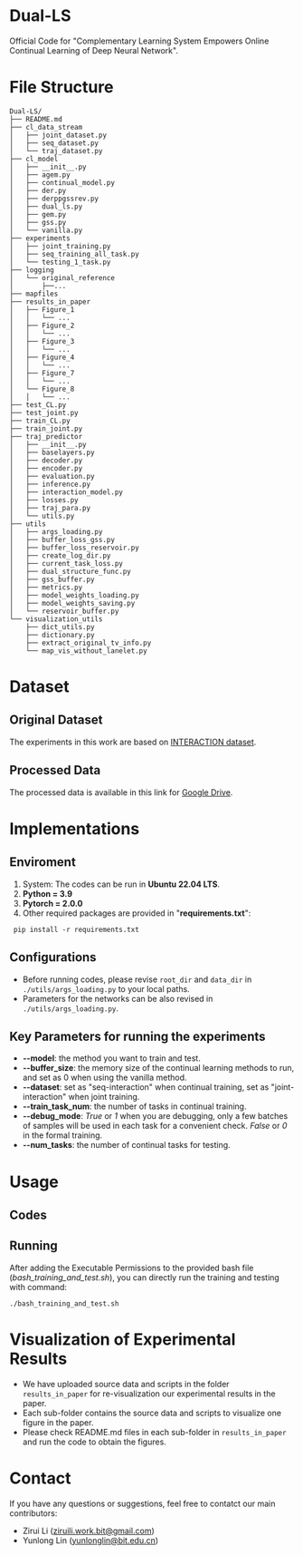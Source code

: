 # Dual-LS
Official Code for "Complementary Learning System Empowers Online Continual Learning of Deep Neural Network".

# File Structure
```text
Dual-LS/
├── README.md
├── cl_data_stream
│   ├── joint_dataset.py
│   ├── seq_dataset.py
│   └── traj_dataset.py
├── cl_model
│   ├── __init__.py
│   ├── agem.py
│   ├── continual_model.py
│   ├── der.py
│   ├── derppgssrev.py
│   ├── dual_ls.py
│   ├── gem.py
│   ├── gss.py
│   └── vanilla.py
├── experiments
│   ├── joint_training.py
│   ├── seq_training_all_task.py
│   └── testing_1_task.py
├── logging
│   └── original_reference
│       ├──...
├── mapfiles
├── results_in_paper
│   ├── Figure_1
│   │   └── ...
│   ├── Figure_2
│   │   └── ...
│   ├── Figure_3
│   │   └── ...
│   ├── Figure_4
│   │   └── ...
│   ├── Figure_7
│   │   └── ...
│   └── Figure_8
│   │   └── ...
├── test_CL.py
├── test_joint.py
├── train_CL.py
├── train_joint.py
├── traj_predictor
│   ├── __init__.py
│   ├── baselayers.py
│   ├── decoder.py
│   ├── encoder.py
│   ├── evaluation.py
│   ├── inference.py
│   ├── interaction_model.py
│   ├── losses.py
│   ├── traj_para.py
│   └── utils.py
├── utils
│   ├── args_loading.py
│   ├── buffer_loss_gss.py
│   ├── buffer_loss_reservoir.py
│   ├── create_log_dir.py
│   ├── current_task_loss.py
│   ├── dual_structure_func.py
│   ├── gss_buffer.py
│   ├── metrics.py
│   ├── model_weights_loading.py
│   ├── model_weights_saving.py
│   └── reservoir_buffer.py
└── visualization_utils
    ├── dict_utils.py
    ├── dictionary.py
    ├── extract_original_tv_info.py
    └── map_vis_without_lanelet.py
```

# Dataset
## Original Dataset
The experiments in this work are based on [INTERACTION dataset](https://interaction-dataset.com/).
## Processed Data
The processed data is available in this link for [Google Drive](https://drive.google.com/drive/folders/1roEeNQJFz777DbPEMf21R3j2BQdRKecp?usp=drive_link).

# Implementations
## Enviroment
1. System: The codes can be run in **Ubuntu 22.04 LTS**.
2. **Python = 3.9**
3. **Pytorch = 2.0.0**
4. Other required packages are provided in "**requirements.txt**":
```
 pip install -r requirements.txt
```
## Configurations
- Before running codes, please revise ```root_dir``` and ```data_dir``` in ```./utils/args_loading.py``` to your local paths.
- Parameters for the networks can be also revised in ```./utils/args_loading.py```.


## Key Parameters for running the experiments
- **--model**: the method you want to train and test.
- **--buffer_size**: the memory size of the continual learning methods to run, and set as 0 when using the vanilla method.
- **--dataset**: set as "seq-interaction" when continual training, set as "joint-interaction" when joint training.
- **--train_task_num**: the number of tasks in continual training.
- **--debug_mode**: _True_ or _1_ when you are debugging, only a few batches of samples will be used in each task for a convenient check. _False_ or _0_ in the formal training.
-  **--num_tasks**: the number of continual tasks for testing.


# Usage
## Codes 


## Running
After adding the Executable Permissions to the provided bash file (_bash_training_and_test.sh_), you can directly run the training and testing with command:
```
./bash_training_and_test.sh
```

# Visualization of Experimental Results
- We have uploaded source data and scripts in the folder ```results_in_paper``` for re-visualization our experimental results in the paper.
- Each sub-folder contains the source data and scripts to visualize one figure in the paper.
- Please check README.md files in each sub-folder in ```results_in_paper``` and run the code to obtain the figures.


# Contact
If you have any questions or suggestions, feel free to contatct our main contributors:
- Zirui Li (ziruili.work.bit@gmail.com)
- Yunlong Lin (yunlonglin@bit.edu.cn)

